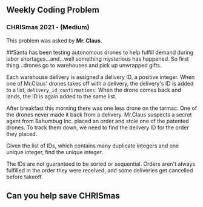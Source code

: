 ## Weekly Coding Problem

### CHRISmas 2021 - (Medium)

This problem was asked by **Mr. Claus**.

##Santa has been testing autonomous drones to help fulfill demand during labor shortages...and...well something mysterious has happened. So first thing...drones go to warehouses and pick up unwrapped gifts.

Each warehouse delivery is assigned a delivery ID, a positive integer. When one of Mr.Claus' drones takes off with a delivery, the delivery's ID is added to a list, ```delivery_id_confirmations```. When the drone comes back and lands, the ID is again added to the same list.

After breakfast this morning there was one less drone on the tarmac. One of the drones never made it back from a delivery. Mr.Claus suspects a secret agent from Bahumbug Inc. placed an order and stole one of the patented drones. To track them down, we need to find the delivery ID for the order they placed.

Given the list of IDs, which contains many duplicate integers and one unique integer, find the unique integer.

The IDs are not guaranteed to be sorted or sequential. Orders aren't always fulfilled in the order they were received, and some deliveries get cancelled before takeoff.

## Can you help save CHRISmas